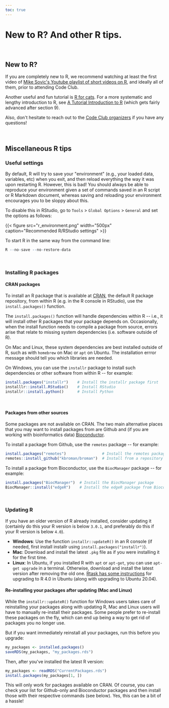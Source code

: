 ```yaml
---
toc: true
---
```


# New to R? And other R tips.

<br>

## New to R?
If you are completely new to R, we recommend watching at least the first video
of [Mike Sovic's Youtube playlist of short videos on R](https://www.youtube.com/playlist?list=PLxhIMi78eQegFm3XqsylVa-Lm7nfiUshe),
and ideally all of them, prior to attending Code Club.

Another useful and fun tutorial is [R for cats](https://rforcats.net/).
For a more systematic and lengthy introduction to R, see
[A Tutorial Introduction to R](https://kingaa.github.io/R_Tutorial/)
(which gets fairly advanced after section 9).

Also, don't hesitate to reach out to the [Code Club organizers](/codeclub-about/#organizers)
if you have any questions! 

<br>

## Miscellaneous R tips

### Useful settings

By default, R will try to save your "environment" (e.g., your loaded data, variables, etc)
when you exit, and then reload everything the way it was upon restarting R. However, this is bad!
You should always be able to reproduce your environment given a set of commands
saved in an R script or R Markdown document, whereas saving and reloading your environment
encourages you to be sloppy about this.

To disable this in RStudio, go to `Tools` > `Global Options` > `General` and set the options
as follows:

{{< figure src="r_environment.png" width="500px" caption="Recommended R/RStudio settings" >}}

To start R in the same way from the command line:

```r
R --no-save --no-restore-data
```

<br>

### Installing R packages

#### CRAN packages
To install an R package that is available at [CRAN](https://cran.r-project.org/), the default R package repository,
from within R (e.g. in the R console in RStudio), use the `install.packages()` function.

The `install.packages()` function will handle dependencies within R -- i.e., it will install other R packages
that your package depends on. Occasionally, when the install function needs to compile
a package from source, errors arise that relate to missing system dependencies (i.e. software outside of R).

On Mac and Linux, these system dependencies are best installed outside of R,
such as with `homebrew` on Mac or `apt` on Ubuntu.
The installation errror message should tell you which libraries are needed.

On Windows, you can use the `installr` package to install such dependencies or other software from within R -- for example:

```r
install.packages("installr")    # Install the installr package first
installlr::install.RStudio()    # Install RStudio
installr::install.python()      # Install Python
```

<br>

#### Packages from other sources

Some packages are not available on CRAN.
The two main alternative places that you may want to install packages from are Github and
(if you are working with bioinformatics data) [Bioconductor](https://bioconductor.org/).

To install a package from Github, use the `remotes` package -- for example:

```r
install.packages("remotes")                # Install the remotes package
remotes::install_github("kbroman/broman")  # Install from a repository using "<username>/<repo-name>"
```

To install a package from Bioconductor, use the `BiocManager` package -- for example:
```r
install.packages("BiocManager")  # Install the BiocManager package
BiocManager::install("edgeR")    # Install the edgeR package from Bioconductor
```

<br>

### Updating R

If you have an older version of R already installed, consider updating it
(certainly do this your R version is below `3.0.1`, and preferably do this if your R version is below `4.0`).

- **Windows**: Use the function `installr::updateR()` in an R console
  (if needed, first install installr using `install.packages("installr")`).
- **Mac**: Download and install the latest `.pkg` file as if you were installing it for the first time.
- **Linux**: In Ubuntu, if you installed R with `apt` or `apt-get`, you can use `apt-get upgrade` in a terminal.
  Otherwise, download and install the latest version after removing the old one.
  [Rtask has some instructions](https://rtask.thinkr.fr/installation-of-r-4-0-on-ubuntu-20-04-lts-and-tips-for-spatial-packages/) for upgrading to
  R 4.0 in Ubuntu (along with upgrading to Ubuntu 20.04).

#### Re-installing your packages after updating (Mac and Linux)

While the `installr::updateR()` function for Windows users takes care of reinstalling
your packages along with updating R,
Mac and Linux users will have to manually re-install their packages.
Some people prefer to re-install these packages on the fly, which can end up being a way
to get rid of packages you no longer use.

But if you want immediately reinstall all your packages, run this before you upgrade:

```r
my_packages <- installed.packages()
saveRDS(my_packages, "my_packages.rds")
```

Then, after you've installed the latest R version:
```r
my_packages <- readRDS("CurrentPackages.rds")
install.packages(my_packages[1, ])
```

This will only work for packages available on CRAN. Of course, you can check your list
for Github-only and Bioconductor packages and then install those with their respective commands
(see below). Yes, this can be a bit of a hassle!



<br/> <br/> <br/> <br/>
